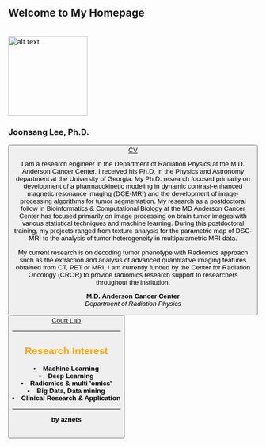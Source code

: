 ## Welcome to My Homepage
<br> <img src="https://www.mdanderson.org/content/mda/en/research/departments-labs-institutes/labs/court-laboratory/lab-members/jcr:content/mainparsys/columns/column1/textimage_924724179.resize.jpg/1522770082405.jpg" alt="alt text" title="Title"  height="160" width="160" />
### Joonsang Lee, Ph.D. 
<button name="button"><a href="https://aznets.github.io/jslee/"> CV </a> <br>

I am a research engineer in the Department of Radiation Physics at the M.D. Anderson Cancer Center.
I received his Ph.D. in the Physics and Astronomy department at the University of Georgia. My Ph.D. research focused primarily on development of a pharmacokinetic modeling in dynamic contrast-enhanced magnetic resonance imaging (DCE-MRI) and the development of image-processing algorithms for tumor segmentation. My research as a postdoctoral follow in Bioinformatics & Computational Biology at the MD Anderson Cancer Center has focused primarily on image processing on brain tumor images with various statistical techniques and machine learning. During this postdoctoral training, my projects ranged from texture analysis for the parametric map of DSC-MRI to the analysis of tumor heterogeneity in multiparametric MRI data.

My current research is on decoding tumor phenotype with Radiomics approach such as the extraction and analysis of advanced quantitative imaging features obtained from CT, PET or MRI. I am currently funded by the Center for Radiation Oncology (CROR) to provide radiomics research support to researchers throughout the institution.

**M.D. Anderson Cancer Center** <br>
_Department of Radiation Physics_ <br>
<button name="button"><a href="https://www.mdanderson.org/research/departments-labs-institutes/labs/court-laboratory/lab-members.html"> Court Lab </a>

---

## <span style="color:orange"> Research Interest </span>

  <li>
    <i class="fa-li fa fa-minus"></i>
    <b> Machine Learning </b>
  <li>
    <i class="fa-li fa fa-minus"></i>
    <b> Deep Learning </b>
  <li>
    <i class="fa-li fa fa-minus"></i>
    <b> Radiomics & multi 'omics' </b>
  <li>
    <i class="fa-li fa fa-minus"></i>
    <b> Big Data, Data mining </b>
  <li>
    <i class="fa-li fa fa-minus"></i>
    <b> Clinical Research & Application </b>
<br>

---

**by aznets** <br>
<br>
